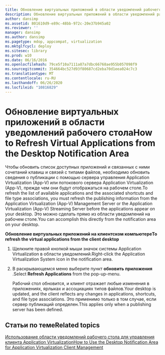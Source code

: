 ```yaml
---
title: Обновление виртуальных приложений в области уведомлений рабочего стола
description: Обновление виртуальных приложений в области уведомлений рабочего стола
author: dansimp
ms.assetid: 801610d9-e89c-48bb-972c-20e37b945a02
ms.reviewer: ''
manager: dansimp
ms.author: dansimp
ms.pagetype: mdop, appcompat, virtualization
ms.mktglfcycl: deploy
ms.sitesec: library
ms.prod: w10
ms.date: 06/16/2016
ms.openlocfilehash: 79ce5f10a7111a87a7dbc66768ae955b057098f9
ms.sourcegitcommit: 354664bc527d93f80687cd2eba70d1eea024c7c3
ms.translationtype: MT
ms.contentlocale: ru-RU
ms.lasthandoff: 06/26/2020
ms.locfileid: "10816829"
---
```

# <span data-ttu-id="73496-103">Обновление виртуальных приложений в области уведомлений рабочего стола</span><span class="sxs-lookup"><span data-stu-id="73496-103">How to Refresh Virtual Applications from the Desktop Notification Area</span></span>


<span data-ttu-id="73496-104">Чтобы обновить список доступных приложений и связанных с ними сочетаний клавиш и связей с типами файлов, необходимо обновить сведения о публикации с помощью сервера управления Application Virtualization (App-V) или потокового сервера Application Virtualization (App-V), прежде чем они будут отображаться на рабочем столе.</span><span class="sxs-lookup"><span data-stu-id="73496-104">To refresh the list of available applications and the associated shortcuts and file type associations, you must refresh the publishing information from the Application Virtualization (App-V) Management Server or the Application Virtualization (App-V) Streaming Server before the applications appear on your desktop.</span></span> <span data-ttu-id="73496-105">Это можно сделать прямо из области уведомлений на рабочем столе.</span><span class="sxs-lookup"><span data-stu-id="73496-105">You can accomplish this directly from the notification area on your desktop.</span></span>

**<span data-ttu-id="73496-106">Обновление виртуальных приложений на клиентском компьютере</span><span class="sxs-lookup"><span data-stu-id="73496-106">To refresh the virtual applications from the client desktop</span></span>**

1.  <span data-ttu-id="73496-107">Щелкните правой кнопкой мыши значок системы Application Virtualization в области уведомлений.</span><span class="sxs-lookup"><span data-stu-id="73496-107">Right-click the Application Virtualization System icon in the notification area.</span></span>

2.  <span data-ttu-id="73496-108">В раскрывающемся меню выберите пункт **обновить приложения** .</span><span class="sxs-lookup"><span data-stu-id="73496-108">Select **Refresh Applications** from the pop-up-menu.</span></span>

    <span data-ttu-id="73496-109">Рабочий стол обновится, и клиент отражает любые изменения в приложениях, ярлыках и ассоциациях типов файлов.</span><span class="sxs-lookup"><span data-stu-id="73496-109">Your desktop is updated, and the client reflects any changes in applications, shortcuts, and file type associations.</span></span> <span data-ttu-id="73496-110">Это применимо только в том случае, если сервер публикаций определен.</span><span class="sxs-lookup"><span data-stu-id="73496-110">This applies only when a publishing server has been defined.</span></span>

## <span data-ttu-id="73496-111">Статьи по теме</span><span class="sxs-lookup"><span data-stu-id="73496-111">Related topics</span></span>


[<span data-ttu-id="73496-112">Использование области уведомлений рабочего стола для управления клиента Application Virtualization</span><span class="sxs-lookup"><span data-stu-id="73496-112">How to Use the Desktop Notification Area for Application Virtualization Client Management</span></span>](how-to-use-the-desktop-notification-area-for-application-virtualization-client-management.md)

 

 





